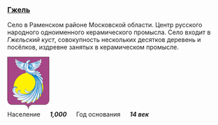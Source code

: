 <!--2022-07-17 02:02:04-->
### [Гжель]()
Селo в Раменском районе Московской области.
Центр русского народного одноименного керамического промысла.
Село входит в *Гжельский куст*, совокупность нескольких десятков деревень и посёлков,
издревне занятых в керамическом промысле.   

<img src="Gzhel.gif" width="96px"><br>
Население &emsp; ***1,000*** &emsp;
Год&nbsp;основания &emsp; ***14 век***